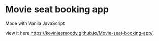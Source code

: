 # Movie seat booking app

Made with Vanila JavaScript

view it here
https://kevinleemoody.github.io/Movie-seat-booking-app/.
